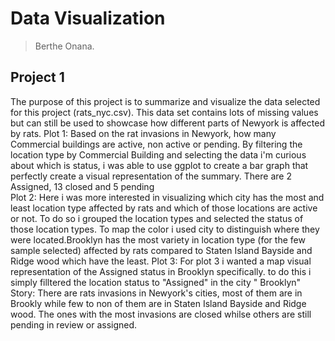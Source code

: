 # Data Visualization 

> Berthe Onana. 

## Project 1
The purpose of this project is to summarize and visualize the data selected for this project (rats_nyc.csv). This data set contains lots of missing values but can still be used to showcase how different parts of Newyork is affected by rats. 
Plot 1: 
Based on the rat invasions in Newyork, how many Commercial buildings are active, non active or pending. By filtering the location type by Commercial Building and selecting the data i'm curious about which is status, i was able to use ggplot to create a bar graph that perfectly create a visual representation of the summary. There are 2 Assigned, 13 closed and 5 pending	
Plot 2: 
Here i was more interested in visualizing which city has the most and least location type affected by rats and which of those locations are active or not. To do so i grouped the location types and selected the status of those location types. To map the color i used city to distinguish where they were located.Brooklyn has the most variety in location type (for the few sample selected) affected by rats compared to Staten Island Bayside and Ridge wood which have the least.
Plot 3:
For plot 3 i wanted a map visual representation of the Assigned status in Brooklyn specifically. to do this i simply filltered the location status to "Assigned" in the city " Brooklyn"
Story:
There are rats invasions in Newyork's cities, most of them are in Brookly while few to non of them are in Staten Island Bayside and Ridge wood. The ones with the most invasions are closed whilse others are still pending in review or assigned.


